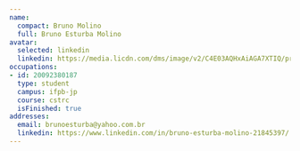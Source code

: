 ```yaml
---
name:
  compact: Bruno Molino
  full: Bruno Esturba Molino
avatar:
  selected: linkedin
  linkedin: https://media.licdn.com/dms/image/v2/C4E03AQHxAiAGA7XTIQ/profile-displayphoto-shrink_400_400/profile-displayphoto-shrink_400_400/0/1615128677926?e=1732752000&v=beta&t=ubDa92xTooQ4kEi-MSlaerPcM4ha5hs6o9-IxaFGzCM
occupations:
- id: 20092380187
  type: student
  campus: ifpb-jp
  course: cstrc
  isFinished: true
addresses:
  email: brunoesturba@yahoo.com.br
  linkedin: https://www.linkedin.com/in/bruno-esturba-molino-21845397/
---
```


